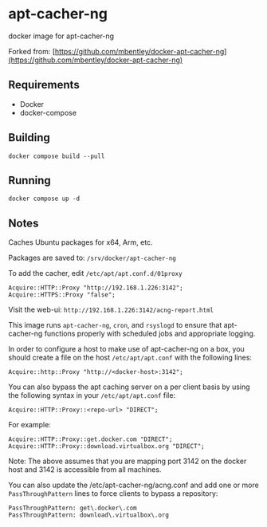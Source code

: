 # apt-cacher-ng

docker image for apt-cacher-ng

Forked from: [https://github.com/mbentley/docker-apt-cacher-ng](https://github.com/mbentley/docker-apt-cacher-ng)

## Requirements

* Docker
* docker-compose

## Building

```shell
docker compose build --pull
```

## Running

```shell
docker compose up -d
```

## Notes

Caches Ubuntu packages for x64, Arm, etc.

Packages are saved to: `/srv/docker/apt-cacher-ng`

To add the cacher, edit `/etc/apt/apt.conf.d/01proxy`

```shell
Acquire::HTTP::Proxy "http://192.168.1.226:3142";
Acquire::HTTPS::Proxy "false";
```

Visit the web-ui: `http://192.168.1.226:3142/acng-report.html`

This image runs `apt-cacher-ng`, `cron`, and `rsyslogd` to ensure that apt-cacher-ng functions properly with scheduled jobs and appropriate logging.

In order to configure a host to make use of apt-cacher-ng on a box, you should create a file on the host `/etc/apt/apt.conf` with the following lines:

```shell
Acquire::http::Proxy "http://<docker-host>:3142";
```

You can also bypass the apt caching server on a per client basis by using the following syntax in your `/etc/apt/apt.conf` file:

```shell
Acquire::HTTP::Proxy::<repo-url> "DIRECT";
```

For example:

```shell
Acquire::HTTP::Proxy::get.docker.com "DIRECT";
Acquire::HTTP::Proxy::download.virtualbox.org "DIRECT";
```

Note:  The above assumes that you are mapping port 3142 on the docker host and 3142 is accessible from all machines.

You can also update the /etc/apt-cacher-ng/acng.conf and add one or more `PassThroughPattern` lines to force clients to bypass a repository:

```shell
PassThroughPattern: get\.docker\.com
PassThroughPattern: download\.virtualbox\.org
```

